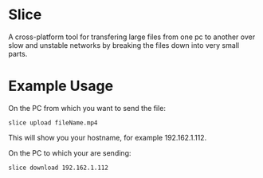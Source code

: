# Slice
A cross-platform tool for transfering large files from one pc to another over slow and unstable networks by breaking the files down into very small parts.

# Example Usage

On the PC from which you want to send the file:
```
slice upload fileName.mp4
```
This will show you your hostname, for example 192.162.1.112.

On the PC to which your are sending:
```
slice download 192.162.1.112
```


